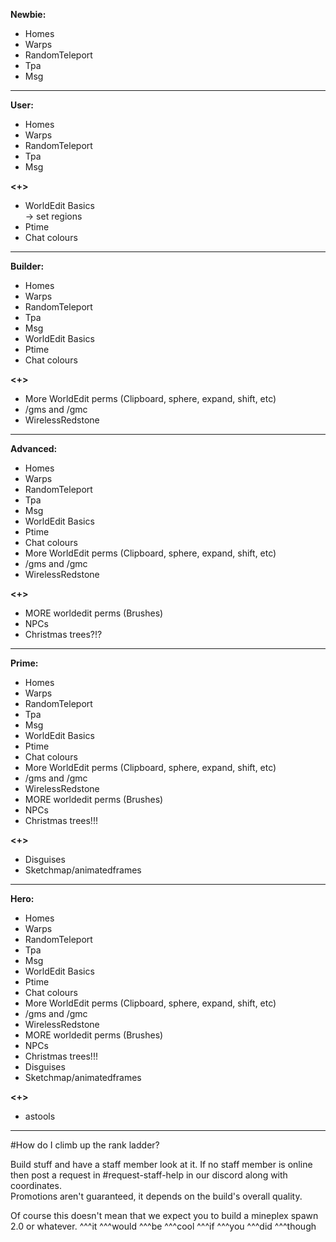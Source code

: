 **Newbie:**  

* Homes  
* Warps  
* RandomTeleport  
* Tpa  
* Msg  

------------------------------------
**User:**

* Homes
* Warps
* RandomTeleport
* Tpa
* Msg

  
**<+>** 

+ WorldEdit Basics     
    -> set regions    
+ Ptime  
+ Chat colours  

------------------------------------

**Builder:**

* Homes
* Warps
* RandomTeleport
* Tpa
* Msg
* WorldEdit Basics
* Ptime
* Chat colours

**<+>** 

+ More WorldEdit perms (Clipboard, sphere, expand, shift, etc)
+ /gms and /gmc
+ WirelessRedstone

------------------------------------

**Advanced:**

* Homes
* Warps
* RandomTeleport
* Tpa
* Msg
* WorldEdit Basics
* Ptime
* Chat colours
* More WorldEdit perms (Clipboard, sphere, expand, shift, etc)
* /gms and /gmc
* WirelessRedstone

**<+>** 

+ MORE worldedit perms (Brushes)
+ NPCs
+ Christmas trees?!?

------------------------------------
**Prime:**

* Homes
* Warps
* RandomTeleport
* Tpa
* Msg
* WorldEdit Basics
* Ptime
* Chat colours
* More WorldEdit perms (Clipboard, sphere, expand, shift, etc)
* /gms and /gmc
* WirelessRedstone
* MORE worldedit perms (Brushes)
* NPCs
* Christmas trees!!!

**<+>** 
  
+ Disguises  
+ Sketchmap/animatedframes  

------------------------------------

**Hero:**

* Homes
* Warps
* RandomTeleport
* Tpa
* Msg
* WorldEdit Basics
* Ptime
* Chat colours
* More WorldEdit perms (Clipboard, sphere, expand, shift, etc)
* /gms and /gmc
* WirelessRedstone
* MORE worldedit perms (Brushes)
* NPCs
* Christmas trees!!!
* Disguises
* Sketchmap/animatedframes

**<+>** 

+ astools

------------------------------------

#How do I climb up the rank ladder?

Build stuff and have a staff member look at it. If no staff member is online then post a request in #request-staff-help in our discord along with coordinates.  
Promotions aren't guaranteed, it depends on the build's overall quality. 

Of course this doesn't mean that we expect you to build a mineplex spawn 2.0 or whatever. ^^^it ^^^would ^^^be ^^^cool ^^^if ^^^you ^^^did ^^^though